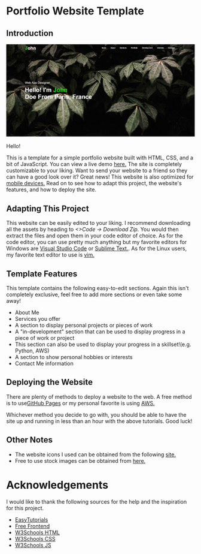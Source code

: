 # Portfolio Website Template

## Introduction

![Screenshot](site-screenshot.png)

Hello! 

This is a template for a simple portfolio website built with HTML, CSS, and a bit of JavaScript. You can view a live demo [here.](https://a-gold-steak.github.io/home-lab_active-directory/#) The site is completely customizable to your liking. Want to send your website to a friend so they can have a good look over it? Great news! This website is also optimized for [mobile devices.](https://a-gold-steak.github.io/portfolio-website-template/mobile-screenshot.png) Read on to see how to adapt this project, the website's features, and how to deploy the site.

## Adapting This Project
This website can be easily edited to your liking. I recommend downloading all the assets by heading to *<>Code -> Download Zip.* You would then extract the files and open them in your code editor of choice. As for the code editor, you can use pretty much anything but my favorite editors for Windows are [Visual Studio Code](https://code.visualstudio.com/) or [Sublime Text.](https://www.sublimetext.com/). As for the Linux users, my favorite text editor to use is [vim.](https://www.educba.com/vim-command-in-linux/) 

## Template Features
This template contains the following easy-to-edit sections. Again this isn't completely exclusive, feel free to add more sections or even take some away!
- About Me
- Services you offer
- A section to display personal projects or pieces of work
- A "in-development" section that can be used to display progress in a piece of work or project
 - This section can also be used to display your progress in a skillset!(e.g. Python, AWS)
- A section to show personal hobbies or interests
- Contact Me information

## Deploying the Website
There are plenty of methods to deploy a website to the web. A free method is to use[GitHub Pages](https://www.youtube.com/watch?v=p1QU3kLFPdg) or my personal favorite is using [AWS.](https://www.youtube.com/watch?v=lCnymxddies&list=PLzyuJoT90aSv8zmW5pxV1IJ_VWDfVhVFN&index=9)

Whichever method you decide to go with, you should be able to have the site up and running in less than an hour with the above tutorials. Good luck!

## Other Notes 
- The website icons I used can be obtained from the following [site.](https://fontawesome.com/icons)
- Free to use stock images can be obtained from [here.](https://www.pexels.com/) 

# Acknowledgements
I would like to thank the following sources for the help and the inspiration for this project.
- [EasyTutorials](https://www.youtube.com/@EasyTutorialsVideo/videos)
- [Free Frontend](https://freefrontend.com/)
- [W3Schools HTML](https://www.w3schools.com/html/default.asp)
- [W3Schools CSS](https://www.w3schools.com/css/default.asp)
- [W3Schools JS](https://www.w3schools.com/js/default.asp)

